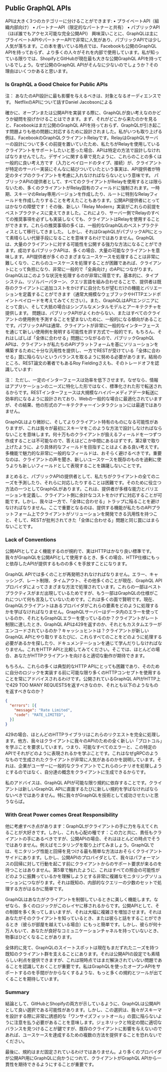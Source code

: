 ## Public GraphQL APIs

APIは大きく3つのカテゴリーに分けることができます:
• プライベートAPI（組織内部向け）
• パートナーAPI（限定的なパートナーと共有）
• パブリックAPI（ほぼ誰でもアクセス可能な完全公開API）
興味深いことに、GraphQLは主にプライベートAPIやパートナーAPIで非常に人気があり、パブリックAPIでは少し人気が落ちます。この本を書いている時点では、Facebookも公開のGraphQL APIを持っておらず、より多くの人々がそれを内部で使用しています。私が知っている限りでは、ShopifyとGitHubが現在最も大きな公開GraphQL APIを持っているでしょう。なぜ公開のGraphQL APIがそんなに少ないのでしょうか？その理由はいくつかあると思います。

### Is GraphQL a Good Choice for Public APIs

注：
あなたのAPI設計に最も影響を与えるべきは、対象となるオーディエンスです。
NetflixのAPIについて話すDaniel Jacobsonによる

確かに、オープンまたは公開APIを実装する際に、GraphQLが良い考えなのかどうか疑問を投げかけることはできます。まず、それがどこから来たのかを見ると、Facebookはまだ公開のGraphQL APIを持っておらず、GraphQLが引き起こす問題よりも他の問題に対応するために設計されました。私がいつも取り上げる例は、FacebookのGraphQLクライアントRelayです。RelayはGraphQLサーバーの設計について多くの前提を置いていたため、私たちがRelayを使用しているクライアントをサポートしたいと思った場合、APIは特定の方法で設計しなければなりませんでした。デザインに関する章で見たように、これらのことの多くは一般的に良い考え方です（入力とペイロードのタイプ、接続）が、クライアントが特定のサーバー実装にそんなに結びついていたという事実は、API提供者が特定のタイプのクライアントを考慮に入れなければならないという意味です。
パブリックAPIの提供者として、すべてのクライアントがRelayを使用するとは限らないため、多くのクライアントがRelay固有のフィールドに強制されます。一時期、スキーマのRelay専用バージョンを作成したり、ルートに特別なRelayフィールドを作成したりすることを考えたこともあります。公開API提供者にとってはかなりの障壁です！その後、新しい「Relay Modern」実装がこれらの前提をベストプラクティスに変えてきました。これにより、サーバー側でRelayのすべての推奨事項を必ずしも実装しなくても、クライアントはRelayを使用することができます。これらの推奨事項の多くは、一般的なGraphQLのベストプラクティスとして移行してきました。
しかし、それはGraphQLがパブリックAPIにとって素晴らしい代替手段になることを意味するわけではありません。GraphQLは、大量のクライアントに対する可能性を公開する強力な方法になることができます。成功するパブリックAPIは、多くの場合、大量の可能なクライアントを意味します。API提供者が多くのさまざまなユースケースを処理することは非常に難しくなり、これらのユースケースを処理することが困難であれば、クライアントにとって負担になり、非常に一般的で「全員向け」のAPIにつながります。GraphQLはこのような状況を処理するのが非常に得意です。基本的に、タイプシステム、リゾルバーパターン、クエリ言語を組み合わせることで、提供者は既存のクライアントに追加コストをかけずに自分たちが望むだけの機能とバリエーションを定義することができます（通常大規模なウェブフックやHTTPエンドポイントペイロードを考えてみてください）。また、GraphQLはAPIエンジニアにとって良い、そして大抵の場合はシンプルなメンタルモデルとアーキテクチャを提供します。
問題は、パブリックAPIがよくわからない、またはすべてのクライアントの使用例を予測することを望まないために、一般的になる傾向があることです。パブリックAPIは通常、クライアントが非常に一般的なインターフェースを通じて新しい使用例を発明する可能性を許す方式で一般的です。もちろん、それはしばしば「全体に合わせる」問題につながるので、パブリックGraphQL APIは、クライアントが私たちのAPIプラットフォームを基にソリューションを構築するために十分な汎用性を提供し、一方でRESTが受けている「全体に合わせる」罠に陥らないというバランスを取るように努める必要があります。結局のところ、REST論文の著者でもあるRoy Fieldingさえも、そのトレードオフを認識しています:

注：
ただし、一定のインターフェースは効率を低下させます。なぜなら、情報はアプリケーションのニーズに特化した形ではなく、標準化された形で転送されるからです。RESTインターフェースは大規模なハイパーメディアデータ転送に効率的になるように設計されており、Webの一般的な場合に最適化されていますが、その結果、他の形式のアーキテクチャーインタラクションには最適ではありません。

GraphQLはより微妙に、そしてよりクライアント特有のものになる可能性がありますが、これは我々が最初にスキーマをこのような方法で設計しなければならないことを意味します。何十万ものクライアントが扱えるフィールドを一つずつ作成することは不可能なので、答えはどこか中間にあるはずです。第2章で取り上げたように、より具体的なフィールドを目指すことはよくある良い考えです。多機能で魅力的な非常に一般的なフィールドは、おそらく避けるべきです。重要なのは、クライアントの声を聞き、新しいユースケースを既存のものを過剰に使うよりも新しいフィールドとして表現することを躊躇しないことです。

まとめると、パブリックAPIの提供者として、私たちがクライアントの全てのニーズを予測したり、それらに対応したりすることは困難です。そのために役立つ方法の一つとしてGraphQLがあります。これは、提供者が多様な能力とバリエーションを定義し、クライアント側に余計なコストをかけずに対応することが可能です。しかし、我々は一方で、「全体に合わせる」トラップに陥ることを避けなければなりません。ここで重要となるのは、提供する機能が私たちのAPIプラットフォーム上でクライアントがソリューションを開発できる汎用性を持つこと、そして、RESTが批判されてきた「全体に合わせる」問題と同じ罠にはまらないことです。

### Lack of Conventions

公開APIとしてよく機能するのが規約で、実はHTTPはかなり良い標準です。我々がGraphQLを公開APIとして使用するとき、多くの場合、HTTP仕様にもっと依存したAPIが提供するものの多くを手放すことになります。

GraphQL APIでは多くのことが再発明されなければなりません。エラー、キャッシング、レート制限、タイムアウト、その他多くのことが現在、GraphQL APIプロバイダによってさまざまな方法で処理されています。これらの一部はベストプラクティスがまだ出現しているためですが、もう一部はGraphQLの仕様がこれについて何も言及していないためです。これは多くの面で賢明です。現在、GraphQLクライアントはあるプロバイダがこれらの要素をどのように処理するかを学ばなければなりません。GraphQLサーバーはデータ内のエラーを使っているのか、それともGraphQLエラーを使っているのか？クライアントがレート制限に達したとき、GraphQL APIは429を返すのか、それともカスタムエラーがエンコードされているのか？キャッシュヒントは？クライアントが新しいGraphQL APIとやり取りするたびに、これらすべてのことをどのように処理する必要があるかを探したり、ドキュメンテーションを通じて学んだりしなければなりません。これをHTTP APIと比較してみてください。そこでは、ほとんどの場合、あなたがHTTPクライアントを向けると適切な動作が期待できます。

もちろん、これらの多くは典型的なHTTP APIにとっても困難であり、そのために自分のロジックを実装する前に可能な限り多くのHTTPコンセプトを使用することを常にアドバイスされるわけです。公開されているGraphQL APIがHTTP上で429 TOO MANY REQUESTSを返すべきなのか、それとも以下のようなものを返すべきなのか？

```json
{
  "errors": [{
    "message": "Rate Limited",
    "code": "RATE_LIMITED",
  }]
}
```

429の場合、ほとんどのHTTPライブラリはこれらのリクエストを完全に処理します。他方、我々はクライアントに我々のAPIのための全く新しい「プロトコル」を学ぶことを要求しています。つまり、可能なすべてのエラーと、この特定のAPIでそれがどのように表現されるかを学ぶことです。これはなぜgRPCのようなもので生成されたクライアントが非常に人気があるのかを説明しています。それは、企業がユーザーに一般的なクライアントでこれらのシナリオを処理しようとするのではなく、自分達の概念をクライアントに生成できるからです。

私のアドバイスは、GraphQL APIが可能な限り規約に依存することです。クライアントは新しいGraphQL APIに直面するたびに新しい規約を学ばなければならないべきではありません。特に我々がGraphQLを技術として成功させたいと思うならば。

### With Great Power comes Great Responsibility

他に考慮すべき点があります：GraphQLがクライアントの手に力を与えてくれることが大好きです。しかし、これも心配の種です：この力と共に、責任もクライアントの手にあるべきですが、公開APIの場合、それはほとんどの時点でそうではありません。例えばモニタリングを取り上げてみましょう。GraphQLでは、モニタリング性能と回帰を見つける最も簡単な方法はおそらくクライアントサイドにあります。しかし、公開APIのプロバイダとして、我々はパフォーマンスの回帰に対して行動を起こす前にクライアントからのサポート要求が来るのを待つことはありません。第5章で触れたように、これはすべての照会の可能性がどのように振舞っているかを理解しようとする非常に複雑なモニタリングソリューションにつながります。それは既知の、内部的なクエリーの少数のセットで処理する方がはるかに簡単です。

GraphQLはあなたがクライアントを制御しているときに美しく機能します。なぜなら、多くのロジックがこのレイヤに移されるからです。公開APIとして、その制御を多く失ってしまいますが、それは大幅に複雑さを増加させます。それはあなたがそのクライアントを知っているとき、または彼らと話をすることができるとき（彼らが部屋を越えている場合）にもっと簡単です。しかし、彼らが何十万人もいて、あなたが良好なコミュニケーションチャネルを持っていないとき、物事はひどくなることがあります。

全体的に見て、GraphQLのスイートスポットは現在もまだずれたニーズを持つ既知のクライアント群を支えることにあります。それは公開APIの設定でも素晴らしい利点を提供できますが、これは現時点ではまだ解決されていない問題であることを認識しておくことが重要です。私はGraphQLを使ったオープンAPIをサポートするのを手間がかからなくするような、もっと多くの規約とツールが出てくることを期待しています。

### Summary

結論として、GitHubとShopifyの両方が示しているように、GraphQLは公開APIとして良い選択である可能性があります。しかし、この選択は、我々がスキーマを設計する際に非常に誘惑的な「ワンサイズフィットオール」の罠に陥らないように注意を払う必要があることを意味します。ジェネリックと特定の間に適切なバランスを見つけることが鍵ですが、既存のクライアントに影響を与えないのであれば、ユースケースを達成するための複数の方法を提供することを恐れないでください。

最後に、規約はまだ固定されているわけではありません。より多くのプロバイダが公開API用にGraphQLに向かうにつれて、クライアントがGraphQL APIから一貫性を期待できるようにすることが重要です。